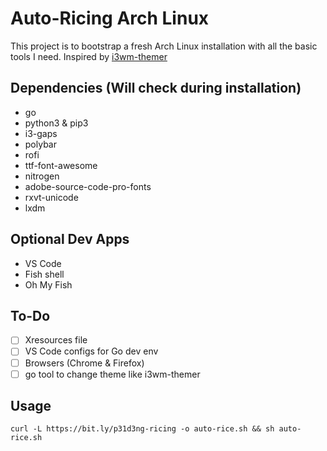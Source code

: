 # Auto-Ricing Arch Linux

This project is to bootstrap a fresh Arch Linux installation with all the basic tools I need.
Inspired by [i3wm-themer](https://github.com/unix121/i3wm-themer)

## Dependencies (Will check during installation)

- go
- python3 & pip3
- i3-gaps
- polybar
- rofi
- ttf-font-awesome
- nitrogen
- adobe-source-code-pro-fonts
- rxvt-unicode
- lxdm

## Optional Dev Apps

- VS Code
- Fish shell
- Oh My Fish

## To-Do

- [ ] Xresources file
- [ ] VS Code configs for Go dev env
- [ ] Browsers (Chrome & Firefox)
- [ ] go tool to change theme like i3wm-themer

## Usage

`curl -L https://bit.ly/p31d3ng-ricing -o auto-rice.sh && sh auto-rice.sh`
